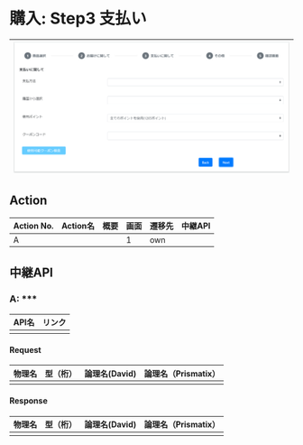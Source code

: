 # 購入: Step3 支払い
|![画面](../../../images/purchase_3_payment.png)|  
|:-:|

## Action

| Action No. | Action名 | 概要 | 画面 | 遷移先 | 中継API | 
| --- | --- | --- | --- | --- | --- |
| A | | | 1 | own | |

## 中継API
### A: ***

| API名 | リンク |
| --- | --- |
| | |

#### Request

| 物理名 | 型（桁） | 論理名(David) | 論理名（Prismatix） |
| --- | --- | --- | --- |
| | | | |

#### Response

| 物理名 | 型（桁） | 論理名(David) | 論理名（Prismatix） |
| --- | --- | --- | --- |
| | | | |